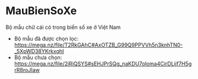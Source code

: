 # MauBienSoXe
Bộ mẫu chữ cái có trong biển số xe ở Việt Nam

* Bộ mẫu đã được chọn lọc: https://mega.nz/file/T2RkGAhC#AxOTZB_G99Q9PPVVh5n3knhTN0-_5XpWD38YKrkxqhI
* Bộ mẫu chưa chọn: https://mega.nz/file/2iRiQSYS#sEHJPrSQg_naKDU7oloma4CirDLijf7H5grR8roJIaw
